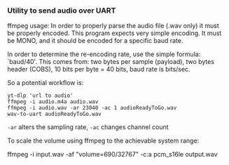 ### Utility to send audio over UART

ffmpeg usage: In order to properly parse the audio file (.wav only) it must be properly encoded. This program expects very simple encoding. It must be MONO, and it should be encoded for a specific baud rate.

In order to determine the re-encoding rate, use the simple formula: `baud/40'. This comes from: two bytes per sample (payload), two bytes header (COBS), 10 bits per byte = 40 bits, baud rate is bits/sec.

So a potential workflow is:
```
yt-dlp 'url to audio'
ffmpeg -i audio.m4a audio.wav
ffmpeg -i audio.wav -ar 23040 -ac 1 audioReadyToGo.wav
wav-to-uart audioReadyToGo.wav
```
`-ar` alters the sampling rate, `-ac` changes channel count


To scale the volume using ffmpeg to the achievable system range:

ffmpeg -i input.wav -af "volume=690/32767" -c:a pcm_s16le output.wav